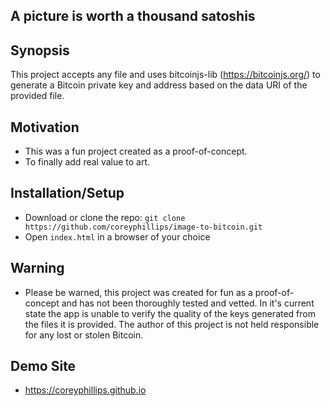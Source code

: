 ## A picture is worth a thousand satoshis



## Synopsis

This project accepts any file and uses bitcoinjs-lib (https://bitcoinjs.org/) to generate a Bitcoin private key and address based on the data URI of the provided file.

## Motivation

- This was a fun project created as a proof-of-concept. 
- To finally add real value to art.

## Installation/Setup

- Download or clone the repo: `git clone https://github.com/coreyphillips/image-to-bitcoin.git`
- Open `index.html` in a browser of your choice

## Warning
- Please be warned, this project was created for fun as a proof-of-concept and has not been thoroughly tested and vetted. In it's current state the app is unable to verify the quality of the keys generated from the files it is provided. The author of this project is not held responsible for any lost or stolen Bitcoin. 

## Demo Site
- https://coreyphillips.github.io